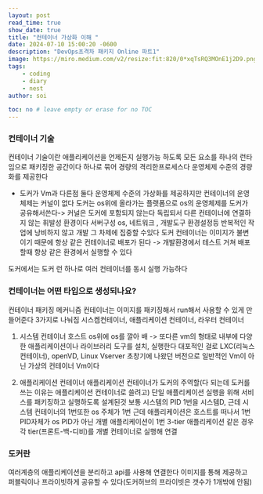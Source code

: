 ```yaml
---
layout: post
read_time: true
show_date: true
title: "컨테이너 가상화 이해 "
date: 2024-07-10 15:00:20 -0600
description: "DevOps초격차 패키지 Online 파트1"
image: https://miro.medium.com/v2/resize:fit:820/0*xqTsRQ3MOnE1j2D9.png
tags: 
    - coding
    - diary
    - nest
author: soi

toc: no # leave empty or erase for no TOC
---
```


### 컨테이너 기술
컨테이너 기술이란 애플리케이션을 언제든지 실행가능 하도록 모든 요소를 하나의 런타임으로 패키징한 공간이다 
하나로 묶어 경량의 격리한프로세스다
운영체제 수준의 경량화를 제공한다 

- 도커가 Vm과 다른점
둘다 운영체제 수준의 가상화를 제공하지만 컨테이너의 운영체제는 커널이 없다 
도커는 os위에 올라가는 플랫폼으로 os의 운영체제를 도커가 공유해서쓴다-> 커널은 도커에 포함되지 않는다 
독립되서 다른 컨테이너에 연결하지 않는 휘발성 환경이다 
서버구성 os, 네트워크 , 개발도구 환경설정등 반복적인 작업에 낭비하지 않고 개발 그 차제에 집중할 수있다 
도커 컨테이너는 이미지가 불변이기 때문에 항상 같은 컨테이너로 배포가 된다 -> 개발환경에서 테스트 거쳐 배포 할때 항상 같은 환경에서 실행할 수 있다 

도커에서는 도커 런 하나로 여러 컨테이너를 동시 실행 가능하다 

### 컨테이너는 어떤 타입으로 생성되나요?
컨테이너 패키징 메커니즘
컨테이너는 이미지를 패키징해서 run해서 사용할 수 있게 만들어준다 
3가지로 나눠짐
시스켐컨테이너, 애플리케이션 컨테이너, 라우터 컨테이너

1. 시스템 컨테이너 
호스트 os위에 os를 깔아 배 -> 또다른 vm의 형태로 내부에 다양한 애플리케이션이나 라이브러리 도구를 설치, 실행한다 
대포적인 걸로 LXC(리눅스 컨테이너), openVD, Linux Vserver
초창기에 나왔던 버전으로 일반적인 Vm이 아닌 가상의 컨테이너 Vm이다

2. 애플리케이션 컨테이너
애플리케이션 컨테이너가 도커의 주역할(다 되는데 도커를 쓰는 이유는 애플리케이션 컨테이너로 쓸려고)
단일 애플리케이션 실행을 위해 서비스를 패키징하고 실행하도록 설계된것
보통 시스템의 PID 1번을 시스템D, 근데 시스템 컨테이너의 1번또한 os 주체가 1번
근데 애플리케이션은 호스트를 떠나서 1번 PID자체가 os PID가 아닌 개별 애플리케이션이 1번
3-tier 애플리케이션 같은 경우 각 tier(프론트-백-디비)를 개별 컨테이너로 실행해 연결

### 도커란
여러계층의 애플리케이션을 분리하고 api를 사용해 연결한다 
이미지를 통해 제공하고 퍼블릭이나 프라이빗하게 공유할 수 있다(도커허브의 프라이빗은 갯수가 1개밖에 안됨)
